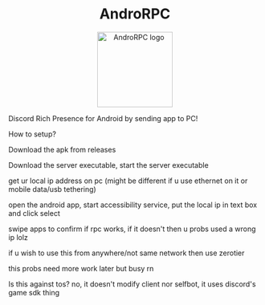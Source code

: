 <H1 align="center">AndroRPC</H1>

<p align="center">
  <img src="https://raw.githubusercontent.com/mustafakhalaf-git/AndroRPC/main/AndroRPC-android-app/newlogo" align="center" width="150" height="150" alt="AndroRPC logo">
</p>
Discord Rich Presence for Android by sending app to PC!

How to setup?

Download the apk from releases

Download the server executable, start the server executable

get ur local ip address on pc (might be different if u use ethernet on it or mobile data/usb tethering)

open the android app, start accessibility service, put the local ip in text box and click select

swipe apps to confirm if rpc works, if it doesn't then u probs used a wrong ip lolz


if u wish to use this from anywhere/not same network then use zerotier


this probs need more work later but busy rn


Is this against tos?
no, it doesn't modify client nor selfbot, it uses discord's game sdk thing
